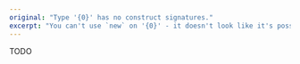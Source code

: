 ```yaml
---
original: "Type '{0}' has no construct signatures."
excerpt: "You can't use `new` on '{0}' - it doesn't look like it's possible to me."
---
```


TODO
